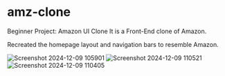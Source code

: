 # amz-clone
Beginner Project: Amazon UI Clone
It is a Front-End clone of Amazon.

Recreated the homepage layout and navigation bars to resemble Amazon.

![Screenshot 2024-12-09 105901](https://github.com/user-attachments/assets/166297fc-4f33-4608-8592-c56be1eb1438)
![Screenshot 2024-12-09 110521](https://github.com/user-attachments/assets/303d3009-49a3-491b-88ad-752db4d8e263)
![Screenshot 2024-12-09 110405](https://github.com/user-attachments/assets/c5479da1-ae1d-43fb-8573-a271f050d7f6)




